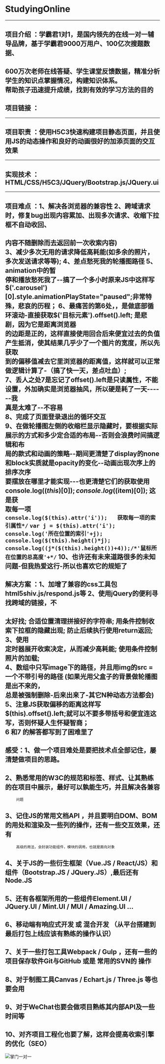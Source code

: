 # **StudyingOnline**
-------
## 项目介绍 ：学霸君1对1，是国内领先的在线一对一辅导品牌，基于学霸君9000万用户、100亿次搜题数据、  
600万次老师在线答疑、学生课堂反馈数据，精准分析学生的知识点掌握情况，构建知识体系。  
帮助孩子迅速提升成绩，找到有效的学习方法的目的  
----------
## 项目链接 ：  
------
## 项目职责 ：使用H5C3快速构建项目静态页面，并且使用JS的动态操作和良好的动画很好的加添页面的交互效果  
------
## 实现技术 ：HTML/CSS/H5C3/JQuery/Bootstrap.js/JQuery.ui  
-----
## 项目难点 ：1、解决各浏览器的兼容性 2、跨域请求时，修复bug出现内容累加、出现多次请求、收缩下拉框不自动收回、  
内容不随删除而去返回前一次收索内容)   
3、减少多次无用的请求降低高耗能(如多余的照片，多次发送请求等等); 4、差点愁死我的轮播图路径  5、animation中的暂  
停和播放愁死我了--搞了一个多小时原来JS中这样写$('.carousel')[0].style.animationPlayState="paused";非常特殊，悲哀的历程；  
6、最痛苦的第6处，，是做底部循环滚动-直接获取$('目标元素').offset().left; 是悲剧，因为它是距离浏览器  
的边距是正的，这样直接使用回合后来便宜过去的负值产生抵消，使其结果几乎少了一个图片的宽度，所以先获取  
到的偏移值减去它里浏览器的距离值，这样就可以正常做逻辑计算了-（搞了快一天，差点吐血）;  
7、丢人之处7是忘记了offset().left是只读属性，不能设置，外加确实是浏览器抽风，所以硬是耗了一天------我  
真是太难了--不容易  
8、完成了页面登录退出的循环交互  
9、在做轮播图左侧的收缩栏显示隐藏时，要根据实际展示的方式和多少定合适的布局--否则会浪费时间搞逻辑和布  
局的款式和动画的策略--期间更清楚了display的none和block实质就是opacity的变化--动画出现次序上的排序次序  
要摆放在哪里才能实现---也更清楚它们的获取使用console.log($(this)[0]); console.log($(item)[0]); 这是获  
取每一项  
	`console.log($(this).attr('i'));   获取每一项的索引属性*/`
    `var j = $(this).attr('i');`
	`console.log('所在位置的索引'+j);`
	`console.log($(this).height()*j);`
	`console.log((j*($(this).height())+4));/*'鼠标所在位置的总高度'+*/` 
10、也许还有未来道路很多的未知问题-但我热爱这行-所以也喜欢它的规矩了     
-----
## 解决方案 ：1、加增了兼容的css工具包html5shiv.js/respond.js等 2、使用jQuery的便利寻找跨域的链接，不  
太好找; 合适位置清理拼接好的字符串; 用条件控制收索下拉框的隐藏出现; 防止后续执行使用return返回; 3、使用  
定时器展开收索决定，从而减少高耗能; 使用条件控制照片的加载;    
4、数组中只写image下的路径，并且用img的src = 一个不带引号的路径 (如果光用父盒子的背景做轮播图是出不来的，  
总是被强制删除-后来出来了-其它N种动态方法都会)   
5、注意JS获取偏移的距离这样写 $(this).offset().left;就可以不要多带括号和便宜连这写，否则怀疑人生怀疑智商；  
6 和7 的解答都写到了困难里了    
-----
## 感受：1、做一个项目难处是要把技术点全部记住，屡清楚做项目的思路。  
##		 2、熟悉常用的W3C的规范和标签、样式、让其熟练的在项目中展示，最好可以孰能生巧，并且解决各兼容  
		 问题  
##		 3、记住JS的常用文档API ，并且要明白DOM、BOM的用处和渲染及一些列的操作，还有一些交互效果，还有  
		 高级的用法，会封装功能组件，模块的调用，也就是面向对象  
##		 4、关于JS的一些衍生框架（Vue.JS / React/JS）和组件（Bootstrap.JS / JQuery.JS）,最后还有Node.JS  
##		 5、还有各框架所用的一些组件Element.UI / JQuery.UI / Mint.UI / MUI / Amazing.UI ...  
##		 6、移动端有响应式开发 或 混合开发 （从平台搭建到最后打包上线应该有熟练的操作认识）  
##		 7、关于一些打包工具Webpack / Gulp ，还有一些的项目保存软件Git与GitHub 或是 常用的SVN的 操作  
##		 8、对于制图工具Canvas / Echart.js / Three.js 等也要会用  
##		 9、对于WeChat也要会做项目熟练其内部API及一些时间等  
##		 10、对齐项目工程化也要了解，这样会提高收索引擎的优化（SEO）   


![掌门一对一](./images/掌门一对一.png)  

